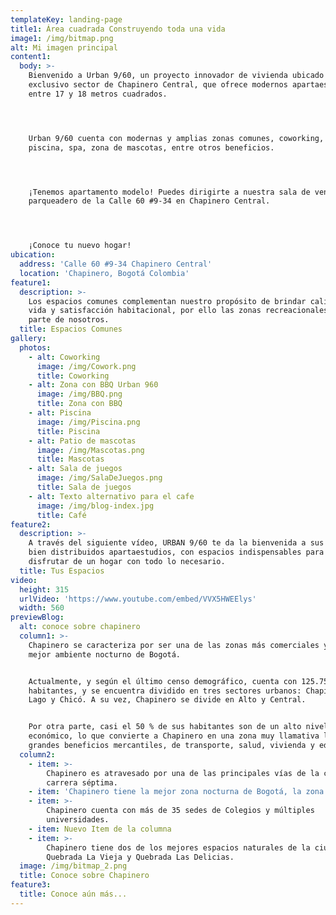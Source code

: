 ```yaml
---
templateKey: landing-page
title1: Área cuadrada Construyendo toda una vida
image1: /img/bitmap.png
alt: Mi imagen principal
content1:
  body: >-
    Bienvenido a Urban 9/60, un proyecto innovador de vivienda ubicado en el
    exclusivo sector de Chapinero Central, que ofrece modernos apartaestudios
    entre 17 y 18 metros cuadrados.




    Urban 9/60 cuenta con modernas y amplias zonas comunes, coworking, gimnasio,
    piscina, spa, zona de mascotas, entre otros beneficios.




    ¡Tenemos apartamento modelo! Puedes dirigirte a nuestra sala de ventas en el
    parqueadero de la Calle 60 #9-34 en Chapinero Central.




    ¡Conoce tu nuevo hogar!
ubication:
  address: 'Calle 60 #9-34 Chapinero Central'
  location: 'Chapinero, Bogotá Colombia'
feature1:
  description: >-
    Los espacios comunes complementan nuestro propósito de brindar calidad de
    vida y satisfacción habitacional, por ello las zonas recreacionales hacen
    parte de nosotros.
  title: Espacios Comunes
gallery:
  photos:
    - alt: Coworking
      image: /img/Cowork.png
      title: Coworking
    - alt: Zona con BBQ Urban 960
      image: /img/BBQ.png
      title: Zona con BBQ
    - alt: Piscina
      image: /img/Piscina.png
      title: Piscina
    - alt: Patio de mascotas
      image: /img/Mascotas.png
      title: Mascotas
    - alt: Sala de juegos
      image: /img/SalaDeJuegos.png
      title: Sala de juegos
    - alt: Texto alternativo para el cafe
      image: /img/blog-index.jpg
      title: Café
feature2:
  description: >-
    A través del siguiente vídeo, URBAN 9/60 te da la bienvenida a sus cómodos y
    bien distribuidos apartaestudios, con espacios indispensables para vivir y
    disfrutar de un hogar con todo lo necesario.
  title: Tus Espacios
video:
  height: 315
  urlVideo: 'https://www.youtube.com/embed/VVX5HWEElys'
  width: 560
previewBlog:
  alt: conoce sobre chapinero
  column1: >-
    Chapinero se caracteriza por ser una de las zonas más comerciales y con
    mejor ambiente nocturno de Bogotá.


    Actualmente, y según el último censo demográfico, cuenta con 125.750
    habitantes, y se encuentra dividido en tres sectores urbanos: Chapinero, El
    Lago y Chicó. A su vez, Chapinero se divide en Alto y Central.


    Por otra parte, casi el 50 % de sus habitantes son de un alto nivel
    económico, lo que convierte a Chapinero en una zona muy llamativa llena de
    grandes beneficios mercantiles, de transporte, salud, vivienda y educación.
  column2:
    - item: >-
        Chapinero es atravesado por una de las principales vías de la ciudad, la
        carrera séptima.
    - item: 'Chapinero tiene la mejor zona nocturna de Bogotá, la zona T.'
    - item: >-
        Chapinero cuenta con más de 35 sedes de Colegios y múltiples
        universidades.
    - item: Nuevo Item de la columna
    - item: >-
        Chapinero tiene dos de los mejores espacios naturales de la ciudad:
        Quebrada La Vieja y Quebrada Las Delicias.
  image: /img/bitmap_2.png
  title: Conoce sobre Chapinero
feature3:
  title: Conoce aún más...
---
```


